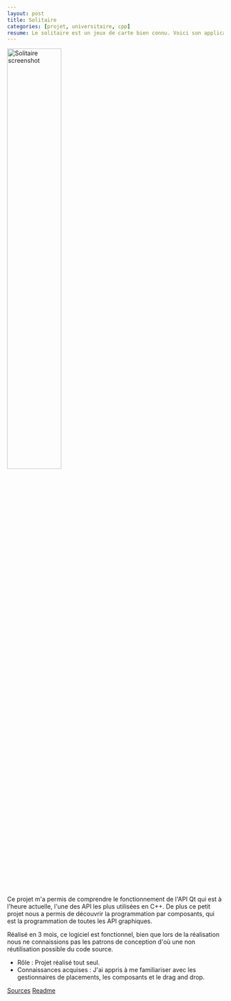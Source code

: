 ```yaml
---
layout: post
title: Solitaire
categories: [projet, universitaire, cpp]
resume: Le solitaire est un jeux de carte bien connu. Voici son application en C++.
---
```

<div class="container-img">
  <img src="http://man.lydiman.net/cv/C++/Solitaire/Capture.png" alt="Solitaire screenshot" width="50%" />
</div>

Ce projet m'a permis de comprendre le fonctionnement de l'API Qt qui est à l'heure actuelle, l'une des API les plus utilisées en C++. De plus ce petit projet nous a permis de découvrir la programmation par composants, qui est la programmation de toutes les API graphiques. 

Réalisé en 3 mois, ce logiciel est fonctionnel, bien que lors de la réalisation nous ne connaissions pas les patrons de conception d'où une non réutilisation possible du code source.

* Rôle : Projet réalisé tout seul.
* Connaissances acquises : J'ai appris à me familiariser avec les gestionnaires de placements, les composants et le drag and drop.

<div class="container-link">
  <a href="http://man.lydiman.net/cv/C++/Solitaire/Solitaire.zip" target="_blank">Sources</a>
  <a href="http://man.lydiman.net/cv/C++/Solitaire/ALire" target="_blank">Readme</a>
</div>
